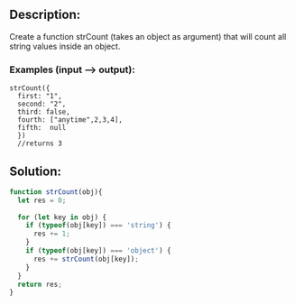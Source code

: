 ## Description:

Create a function strCount (takes an object as argument) that will count all string values inside an object.

### Examples (input --> output):
```
strCount({
  first: "1",
  second: "2",
  third: false,
  fourth: ["anytime",2,3,4],
  fifth:  null
  })
  //returns 3
```

 ## Solution:
 
```javascript
function strCount(obj){
  let res = 0;
  
  for (let key in obj) {
    if (typeof(obj[key]) === 'string') {
      res += 1;
    }
    if (typeof(obj[key]) === 'object') {
      res += strCount(obj[key]);
    }
  }
  return res;
}
```